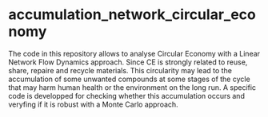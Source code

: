 # accumulation_network_circular_economy
The code in this repository allows to analyse Circular Economy with a Linear Network Flow Dynamics approach. Since CE is strongly related to reuse, share, repaire and recycle materials. This circularity may lead to the accumulation of some unwanted compounds at some stages of the cycle that may harm human health or the environment on the long run. A specific code is developped for checking whether this accumulation occurs and veryfing if it is robust with a Monte Carlo approach.
